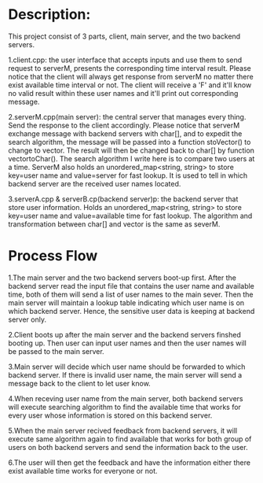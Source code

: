 # Description:  
This project consist of 3 parts, client, main server, and the two backend servers.  
  
1.client.cpp: the user interface that accepts inputs and use them to send request to serverM, presents the corresponding time interval result. 
Please notice that the client will always get response from serverM no matter there exist available time interval or not. The client will receive 
a 'F' and it'll know no valid result within these user names and it'll print out corresponding message.  

2.serverM.cpp(main server): the central server that manages every thing. Send the response to the client accordingly. Please notice that serverM exchange message
with backend servers with char[], and to expedit the search algorithm, the message will be passed into a function stoVector() to change to vector. 
The result will then be changed back to char[] by function vectortoChar(). The search algorithm I write here is to compare two users at a time. 
ServerM also holds an unordered_map<string, string> to store key=user name and value=server for fast lookup. It is used to tell in which backend 
server are the received user names located.  

3.serverA.cpp & serverB.cp(backend server)p: the backend server that store user information. Holds an unordered_map<string, string> to store key=user name 
and value=available time for fast lookup. The algorithm and transformation between char[] and vector is the same as severM.  


# Process Flow  
1.The main server and the two backend servers boot-up first. After the backend server read the input file that contains the user name and available time, 
both of them will send  a list of user names to the main sever. Then the main server will maintain a lookup table indicating which user name is on
which backend server. Hence, the sensitive user data is keeping at backend server only.  
  
2.Client boots up after the main server and the backend servers finshed booting up. Then user can input user names and then the user names will be passed 
to the main server.   
  
3.Main server will decide which user name should be forwarded to which backend server. If there is invalid user name, the main server will send a message 
back to the client to let user know.  
  
4.When receving user name from the main server, both backend servers will execute searching algorithm to find the available time that works for every user
whose information is stored on this backend server.  
  
5.When the main server recived feedback from backend servers, it will execute same algorithm again to find available that works for both group of users on 
both backend servers and send the information back to the user. 

6.The user will then get the feedback and have the information either there exist available time works for everyone or not.  
